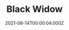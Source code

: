 ---
title: "Black Widow"
year: 2021
date: 2021-08-14T00:00:04.000Z
permalink: /almanac/movies/2021-08-14-black-widow/index.html
link: https://letterboxd.com/rknightuk/film/black-widow-2021/1/
rating: 3
---